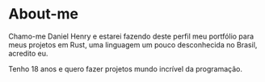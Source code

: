 # About-me

Chamo-me Daniel Henry e estarei fazendo deste perfil meu portfólio para meus projetos em Rust, uma linguagem um pouco desconhecida no Brasil, acredito eu.

Tenho 18 anos e quero fazer projetos mundo incrível da programação.
